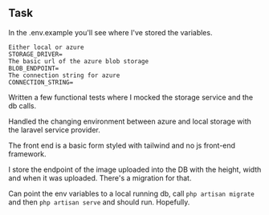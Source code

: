 ## Task

In the .env.example you'll see where I've stored the variables.

```
Either local or azure
STORAGE_DRIVER=
The basic url of the azure blob storage
BLOB_ENDPOINT=
The connection string for azure
CONNECTION_STRING=
```

Written a few functional tests where I mocked the storage service and the db calls.

Handled the changing environment between azure and local storage with the laravel service provider.

The front end is a basic form styled with tailwind and no js front-end framework.

I store the endpoint of the image uploaded into the DB with the height, width and when it was uploaded. There's a migration for that.

Can point the env variables to a local running db, call `php artisan migrate` and then `php artisan serve` and should run. Hopefully.
